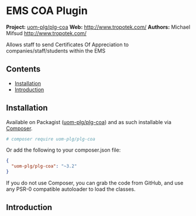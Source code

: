 # EMS COA Plugin

__Project:__ [uom-plg/plg-coa](http://packagist.org/packages/uom-plg/plg-coa)
__Web:__ <http://www.tropotek.com/>
__Authors:__ Michael Mifsud <http://www.tropotek.com/>  
  
Allows staff to send Certificates Of Appreciation to companies/staff/students within the EMS

## Contents

- [Installation](#installation)
- [Introduction](#introduction)



## Installation

Available on Packagist ([uom-plg/plg-coa](http://packagist.org/packages/uom-plg/plg-coa))
and as such installable via [Composer](http://getcomposer.org/).

```bash
# composer require uom-plg/plg-coa
```

Or add the following to your composer.json file:

```json
{
  "uom-plg/plg-coa": "~3.2"
}
```

If you do not use Composer, you can grab the code from GitHub, and use any
PSR-0 compatible autoloader to load the classes.

## Introduction

  
  